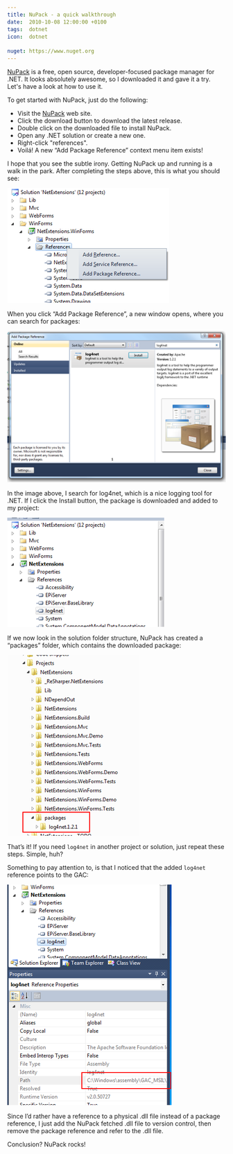 ```yaml
---
title: NuPack - a quick walkthrough
date:  2010-10-08 12:00:00 +0100
tags:  dotnet
icon:  dotnet

nuget: https://www.nuget.org
---
```


[NuPack]({{page.nuget}}) is a free, open source, developer-focused package
manager for .NET. It looks absolutely awesome, so I downloaded it and gave
it a try. Let's have a look at how to use it.

To get started with NuPack, just do the following:

* Visit the [NuPack]({{page.nuget}}) web site.
* Click the download button to download the latest release.
* Double click on the downloaded file to install NuPack.
* Open any .NET solution or create a new one.
* Right-click "references".
* Voilá! A new “Add Package Reference” context menu item exists!

I hope that you see the subtle irony. Getting NuPack up and running is a walk in
the park. After completing the steps above, this is what you should see:

![Reference context menu](/assets/blog/2010/101008-1.png "Add Package Reference context menu")

When you click “Add Package Reference”, a new window opens, where you can search
for packages:

![Package Reference Window](/assets/blog/2010/101008-2.png "The Add Package Reference window")
 
In the image above, I search for log4net, which is a nice logging tool for .NET.
If I click the Install button, the package is downloaded and added to my project:

![Added reference](/assets/blog/2010/101008-3.png "The package reference is added to References")

If we now look in the solution folder structure, NuPack has created a “packages”
folder, which contains the downloaded package:

![Packages folder](/assets/blog/2010/101008-4.png "A “packages” folder is added to the project")

That’s it! If you need `log4net` in another project or solution, just repeat these
steps. Simple, huh?

Something to pay attention to, is that I noticed that the added `log4net`
reference points to the GAC:

![GAC Reference](/assets/blog/2010/101008-5.png "Strange behavior. The GAC is used as reference")

Since I’d rather have a reference to a physical .dll file instead of a package
reference, I just add the NuPack fetched .dll file to version control, then
remove the package reference and refer to the .dll file.

Conclusion? NuPack rocks!